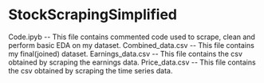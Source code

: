 # StockScrapingSimplified
Code.ipyb -- This file contains commented code used to scrape, clean and perform basic EDA on my dataset.
Combined_data.csv -- This file contains my final(joined) dataset.
Earnings_data.csv -- This file contains the csv obtained by scraping the earnings data.
Price_data.csv -- This file contains the csv obtained by scraping the time series data.